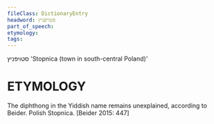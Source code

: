 ```yaml
---
fileClass: DictionaryEntry
headword: סטויפּניץ
part_of_speech: 
etymology: 
tags: 
---
```

סטויפּניץ
'Stopnica (town in south-central Poland)'

ETYMOLOGY
===========
The diphthong in the Yiddish name remains unexplained, according to Beider.
Polish Stopnica.
[Beider 2015: 447]